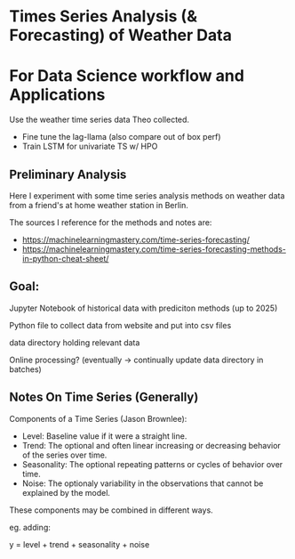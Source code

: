 # Times Series Analysis (& Forecasting) of Weather Data



# For Data Science workflow and Applications

Use the weather time series data Theo collected.

- Fine tune the lag-llama (also compare out of box perf)
- Train LSTM for univariate TS w/ HPO




## Preliminary Analysis

Here I experiment with some time series analysis methods on weather data from a friend's at home weather station in Berlin.

The sources I reference for the methods and notes are:
- https://machinelearningmastery.com/time-series-forecasting/
- https://machinelearningmastery.com/time-series-forecasting-methods-in-python-cheat-sheet/


## Goal:

Jupyter Notebook of historical data with prediciton methods (up to 2025)

Python file to collect data from website and put into csv files

data directory holding relevant data

Online processing? (eventually -> continually update data directory in batches)


## Notes On Time Series (Generally)

Components of a Time Series (Jason Brownlee):
- Level: Baseline value if it were a straight line.
- Trend: The optional and often linear increasing or decreasing behavior of the series over time.
- Seasonality: The optional repeating patterns or cycles of behavior over time.
- Noise: The optionaly variability in the observations that cannot be explained by the model.

These components may be combined in different ways.

eg. adding:

y = level + trend + seasonality + noise

















